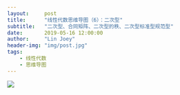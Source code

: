 ```yaml
---
layout:     post
title:      "线性代数思维导图（6）：二次型"
subtitle:   "二次型、合同矩阵、二次型的秩、二次型标准型规范型"
date:       2019-05-16 12:00:00
author:     "Lin Joey"
header-img: "img/post.jpg"
tags:
    - 线性代数
    - 思维导图
---
```


![](https://linjoey-image.oss-cn-beijing.aliyuncs.com/6、二次型.png)
